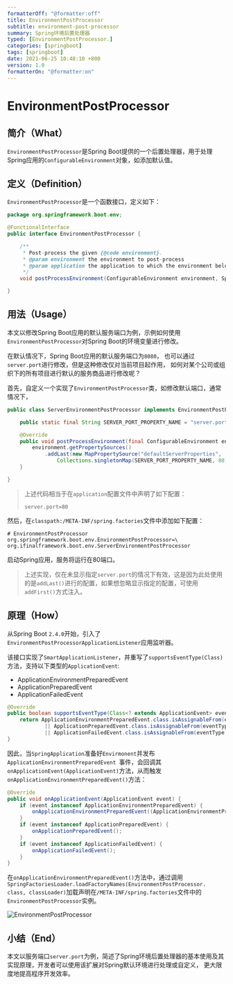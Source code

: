 ```yaml
---
formatterOff: "@formatter:off"
title: EnvironmentPostProcessor
subtitle: environment-post-processor 
summary: Spring环境后置处理器
typed: [EnvironmentPostProcessor.]
categories: [springboot] 
tags: [springboot] 
date: 2021-06-25 10:48:10 +800 
version: 1.0
formatterOn: "@formatter:on"
---
```


# EnvironmentPostProcessor

## 简介（What）

`EnvironmentPostProcessor`是Spring Boot提供的一个后置处理器，用于处理Spring应用的`ConfigurableEnvironment`对象，如添加默认值。

## 定义（Definition）

`EnvironmentPostProcessor`是一个函数接口，定义如下：

```java
package org.springframework.boot.env;

@FunctionalInterface
public interface EnvironmentPostProcessor {

    /**
     * Post-process the given {@code environment}.
     * @param environment the environment to post-process
     * @param application the application to which the environment belongs
     */
    void postProcessEnvironment(ConfigurableEnvironment environment, SpringApplication application);

}
```

## 用法（Usage）

本文以修改Spring Boot应用的默认服务端口为例，示例如何使用`EnvironmentPostProcessor`对Spring Boot的环境变量进行修改。

在默认情况下，Spring Boot应用的默认服务端口为`8080`， 也可以通过`server.port`进行修改，但是这种修改仅对当前项目起作用， 如何对某个公司或组织下的所有项目进行默认的服务商品进行修改呢？

首先，自定义一个实现了`EnvironmentPostProcessor`类，如修改默认端口，通常情况下，

```java
public class ServerEnvironmentPostProcessor implements EnvironmentPostProcessor {

    public static final String SERVER_PORT_PROPERTY_NAME = "server.port";

    @Override
    public void postProcessEnvironment(final ConfigurableEnvironment environment, final SpringApplication application) {
        environment.getPropertySources()
            .addLast(new MapPropertySource("defaultServerProperties",
                Collections.singletonMap(SERVER_PORT_PROPERTY_NAME, 80)));
    }

}
```
> 上述代码相当于在`application`配置文件中声明了如下配置：
> ```properties
> server.port=80
> ```

然后，在`classpath:/META-INF/spring.factories`文件中添加如下配置：

```properties
# EnvironmentPostProcessor
org.springframework.boot.env.EnvironmentPostProcessor=\
org.ifinalframework.boot.env.ServerEnvironmentPostProcessor
```

启动Spring应用，服务将运行在80端口。

> 上述实现，仅在未显示指定`server.port`的情况下有效，这是因为此处使用的是`addLast()`进行的配置，如果想忽略显示指定的配置，可使用`addFirst()`方式注入。

## 原理（How）

从Spring Boot `2.4.0`开始，引入了`EnvironmentPostProcessorApplicationListener`应用监听器。

该接口实现了`SmartApplicationListener`，并重写了`supportsEventType(Class)`方法，支持以下类型的`ApplicationEvent`:
* ApplicationEnvironmentPreparedEvent
* ApplicationPreparedEvent
* ApplicationFailedEvent

```java
@Override
public boolean supportsEventType(Class<? extends ApplicationEvent> eventType) {
    return ApplicationEnvironmentPreparedEvent.class.isAssignableFrom(eventType)
            || ApplicationPreparedEvent.class.isAssignableFrom(eventType)
            || ApplicationFailedEvent.class.isAssignableFrom(eventType);
}
```

因此，当`SpringApplication`准备好`Envirmonent`并发布`ApplicationEnvironmentPreparedEvent
`事件，会回调其`onApplicationEvent(ApplicationEvent)`方法，从而触发`onApplicationEnvironmentPreparedEvent()`方法：

```java
@Override
public void onApplicationEvent(ApplicationEvent event) {
    if (event instanceof ApplicationEnvironmentPreparedEvent) {
        onApplicationEnvironmentPreparedEvent((ApplicationEnvironmentPreparedEvent) event);
    }
    if (event instanceof ApplicationPreparedEvent) {
        onApplicationPreparedEvent();
    }
    if (event instanceof ApplicationFailedEvent) {
        onApplicationFailedEvent();
    }
}
```

在`onApplicationEnvironmentPreparedEvent()`方法中，通过调用`SpringFactoriesLoader.loadFactoryNames(EnvironmentPostProcessor.
class, classLoader)`加载声明在`/META-INF/spring.factories`文件中的`EnvironmentPostProcessor`实例。

![EnvironmentPostProcessor](http://assets.processon.com/chart_image/60d55686e401fd50b993ebd6.png)

## 小结（End）

本文以服务端口`server.port`为例，简述了Spring环境后置处理器的基本使用及其实现原理，开发者可以使用该扩展对Spring默认环境进行处理或自定义， 更大限度地提高程序开发效率。